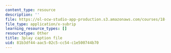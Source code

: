 ```yaml
---
content_type: resource
description: ''
file: https://ol-ocw-studio-app-production.s3.amazonaws.com/courses/18-06sc-linear-algebra-fall-2011/81b3df44aac502c5cc54c1e500744b70_QNpj-gOXW9M.srt
file_type: application/x-subrip
learning_resource_types: []
resourcetype: Other
title: 3play caption file
uid: 81b3df44-aac5-02c5-cc54-c1e500744b70
---
```

